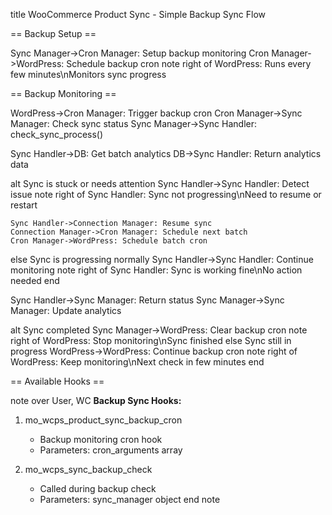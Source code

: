 title WooCommerce Product Sync - Simple Backup Sync Flow

== Backup Setup ==

Sync Manager->Cron Manager: Setup backup monitoring
Cron Manager->WordPress: Schedule backup cron
note right of WordPress: Runs every few minutes\nMonitors sync progress

== Backup Monitoring ==

WordPress->Cron Manager: Trigger backup cron
Cron Manager->Sync Manager: Check sync status
Sync Manager->Sync Handler: check_sync_process()

Sync Handler->DB: Get batch analytics
DB->Sync Handler: Return analytics data

alt Sync is stuck or needs attention
    Sync Handler->Sync Handler: Detect issue
    note right of Sync Handler: Sync not progressing\nNeed to resume or restart
    
    Sync Handler->Connection Manager: Resume sync
    Connection Manager->Cron Manager: Schedule next batch
    Cron Manager->WordPress: Schedule batch cron
    
else Sync is progressing normally
    Sync Handler->Sync Handler: Continue monitoring
    note right of Sync Handler: Sync is working fine\nNo action needed
end

Sync Handler->Sync Manager: Return status
Sync Manager->Sync Manager: Update analytics

alt Sync completed
    Sync Manager->WordPress: Clear backup cron
    note right of WordPress: Stop monitoring\nSync finished
else Sync still in progress
    WordPress->WordPress: Continue backup cron
    note right of WordPress: Keep monitoring\nNext check in few minutes
end

== Available Hooks ==

note over User, WC
**Backup Sync Hooks:**

1. mo_wcps_product_sync_backup_cron
   - Backup monitoring cron hook
   - Parameters: cron_arguments array

2. mo_wcps_sync_backup_check
   - Called during backup check
   - Parameters: sync_manager object
end note 